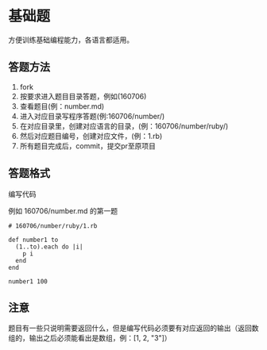 # 基础题

方便训练基础编程能力，各语言都适用。

## 答题方法
1. fork
2. 按要求进入题目目录答题，例如(160706)
3. 查看题目(例：number.md)
4. 进入对应目录写程序答题(例:160706/number/)
5. 在对应目录里，创建对应语言的目录，(例：160706/number/ruby/)
6. 然后对应题目编号，创建对应文件，(例：1.rb)
7. 所有题目完成后，commit，提交pr至原项目

## 答题格式
编写代码

例如 160706/number.md 的第一题
```
# 160706/number/ruby/1.rb

def number1 to
  (1..to).each do |i|
    p i
  end
end

number1 100
```

## 注意
题目有一些只说明需要返回什么，但是编写代码必须要有对应返回的输出（返回数组的，输出之后必须能看出是数组，例：[1, 2, "3"]）
